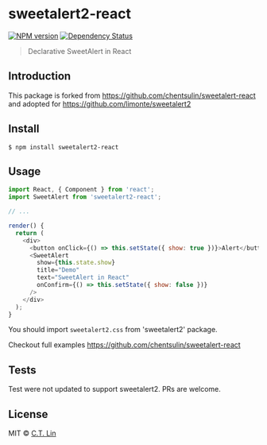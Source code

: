 # sweetalert2-react

[![NPM version][npm-image]][npm-url]
[![Dependency Status][david_img]][david_site]

> Declarative SweetAlert in React

## Introduction

This package is forked from https://github.com/chentsulin/sweetalert-react and adopted for https://github.com/limonte/sweetalert2

## Install

```
$ npm install sweetalert2-react
```

## Usage

```js
import React, { Component } from 'react';
import SweetAlert from 'sweetalert2-react';

// ...

render() {
  return (
    <div>
      <button onClick={() => this.setState({ show: true })}>Alert</button>
      <SweetAlert
        show={this.state.show}
        title="Demo"
        text="SweetAlert in React"
        onConfirm={() => this.setState({ show: false })}
      />
    </div>
  );
}
```

You should import `sweetalert2.css` from 'sweetalert2' package.

Checkout full examples https://github.com/chentsulin/sweetalert-react

## Tests

Test were not updated to support sweetalert2. PRs are welcome.

## License

MIT © [C.T. Lin](https://github.com/chentsulin/sweetalert-react)

[npm-image]: https://badge.fury.io/js/sweetalert-react.svg
[npm-url]: https://npmjs.org/package/sweetalert-react
[travis-image]: https://travis-ci.org/chentsulin/sweetalert-react.svg
[travis-url]: https://travis-ci.org/chentsulin/sweetalert-react
[coveralls-image]: https://coveralls.io/repos/chentsulin/sweetalert-react/badge.svg?branch=master&service=github
[coveralls-url]: https://coveralls.io/r/chentsulin/sweetalert-react?branch=master
[david_img]: https://david-dm.org/chentsulin/sweetalert-react.svg
[david_site]: https://david-dm.org/chentsulin/sweetalert-react
